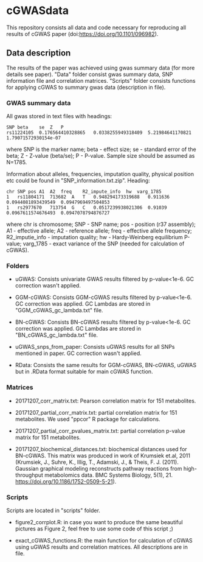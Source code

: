 # cGWASdata
This repository consists all data and code necessary for reproducing all results of cGWAS paper (doi:https://doi.org/10.1101/096982).

## Data description

The results of the paper was achieved using gwas summary data (for more details see paper).
"Data" folder consist gwas summary data, SNP information file and correlation matrices. "Scripts" folder consists functions for applying cGWAS to summary gwas data (description in file).

### GWAS summary data
All gwas stored in text files with headings:

```
SNP	beta	se	Z	P
rs11224105	0.176564410328865	0.0338255949318409	5.21984641170821	1.79071572930154e-07
```

where SNP is the marker name; beta - effect size;  se - standard error of the beta; Z - Z-value (beta/se); P - P-value.
Sample size should be assumed as N=1785.


Information about alleles, frequencies, imputation quality, physical position etc could be found in "SNP_information.txt.zip".
Heading:
```
chr	SNP	pos	A1	A2	freq	R2_impute_info	hw	varg_1785
1	rs11804171	713682	A	T	0.948294173319688	0.911636	0.0944081893439549	0.0947969497504853
1	rs2977670	713754	G	C	0.0517239938021306	0.91039	0.0967611574676493	0.0947078794876727
```
where chr is chromosome; SNP - SNP name; pos - position (r37 assembly); A1 - effective allele; A2 - reference allele; freq - effective allele frequency; R2_imputie_info - imputation quality; hw - Hardy-Weinberg equilibrium P-value; varg_1785 - exact variance of the SNP (needed for calculation of cGWAS).

### Folders

- uGWAS:
Consists univariate GWAS results filtered by p-value<1e-6. GC correction wasn't applied.

- GGM-cGWAS:
Consists GGM-cGWAS results filtered by p-value<1e-6. GC correction was applied. GC Lambdas are stored in "GGM_cGWAS_gc_lambda.txt" file.

- BN-cGWAS:
Consists BN-cGWAS results filtered by p-value<1e-6. GC correction was applied. GC Lambdas are stored in "BN_cGWAS_gc_lambda.txt" file.

- uGWAS_snps_from_paper:
Consists uGWAS results for all SNPs mentioned in paper. GC correction wasn't applied.

- RData: 
Consists the same results for GGM-cGWAS, BN-cGWAS, uGWAS but in .RData format suitable for main cGWAS function.


### Matrices

- 20171207_corr_matrix.txt: Pearson correlation matrix for 151 metabolites.

- 20171207_partial_corr_matrix.txt: partial correlation matrix for 151 metabolites. We used "ppcor" R package for calculations.

- 20171207_partial_corr_pvalues_matrix.txt: partial correlation p-value matrix for 151 metabolites.

- 20171207_biochemical_distances.txt: biochemical distances used for BN-cGWAS. This matrix was produced in work of Krumsiek et.al, 2011 (Krumsiek, J., Suhre, K., Illig, T., Adamski, J., & Theis, F. J. (2011). Gaussian graphical modeling reconstructs pathway reactions from high-throughput metabolomics data. BMC Systems Biology, 5(1), 21. https://doi.org/10.1186/1752-0509-5-21).

### Scripts
Scripts are located in "scripts" folder.

- figure2_corrplot.R: in case you want to produce the same beautiful pictures as Figure 2, feel free to use some code of this script ;)

- exact_cGWAS_functions.R: the main function for calculation of cGWAS using uGWAS results and correlation matrices. All descriptions are in file. 
